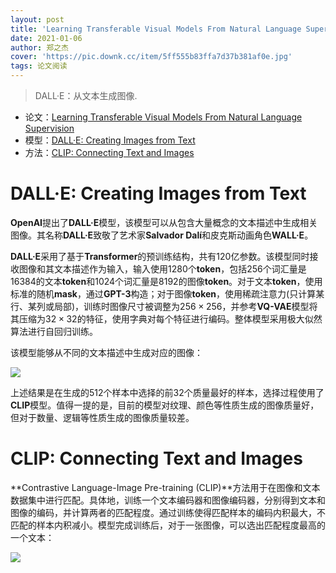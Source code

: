 ```yaml
---
layout: post
title: 'Learning Transferable Visual Models From Natural Language Supervision'
date: 2021-01-06
author: 郑之杰
cover: 'https://pic.downk.cc/item/5ff555b83ffa7d37b381af0e.jpg'
tags: 论文阅读
---
```


> DALL·E：从文本生成图像.

- 论文：[Learning Transferable Visual Models From Natural Language Supervision](https://cdn.openai.com/papers/Learning_Transferable_Visual_Models_From_Natural_Language.pdf)
- 模型：[DALL·E: Creating Images from Text](https://openai.com/blog/dall-e/)
- 方法：[CLIP: Connecting Text and Images](https://openai.com/blog/clip/)

# DALL·E: Creating Images from Text
**OpenAI**提出了**DALL·E**模型，该模型可以从包含大量概念的文本描述中生成相关图像。其名称**DALL·E**致敬了艺术家**Salvador Dalí**和皮克斯动画角色**WALL·E**。

**DALL·E**采用了基于**Transformer**的预训练结构，共有$120$亿参数。该模型同时接收图像和其文本描述作为输入，输入使用$1280$个**token**，包括$256$个词汇量是$16384$的文本**token**和$1024$个词汇量是$8192$的图像**token**。对于文本**token**，使用标准的随机**mask**，通过**GPT-3**构造；对于图像**token**，使用稀疏注意力(只计算某行、某列或局部)，训练时图像尺寸被调整为$256 \times 256$，并参考**VQ-VAE**模型将其压缩为$32 \times 32$的特征，使用字典对每个特征进行编码。整体模型采用极大似然算法进行自回归训练。

该模型能够从不同的文本描述中生成对应的图像：

![](https://pic.downk.cc/item/5ff558353ffa7d37b383298b.jpg)

上述结果是在生成的$512$个样本中选择的前$32$个质量最好的样本，选择过程使用了**CLIP**模型。值得一提的是，目前的模型对纹理、颜色等性质生成的图像质量好，但对于数量、逻辑等性质生成的图像质量较差。

# CLIP: Connecting Text and Images
**Contrastive Language-Image Pre-training (CLIP)**方法用于在图像和文本数据集中进行匹配。具体地，训练一个文本编码器和图像编码器，分别得到文本和图像的编码，并计算两者的匹配程度。通过训练使得匹配样本的编码内积最大，不匹配的样本内积减小。模型完成训练后，对于一张图像，可以选出匹配程度最高的一个文本：

![](https://pic.downk.cc/item/5ff55f393ffa7d37b3878e17.jpg)
